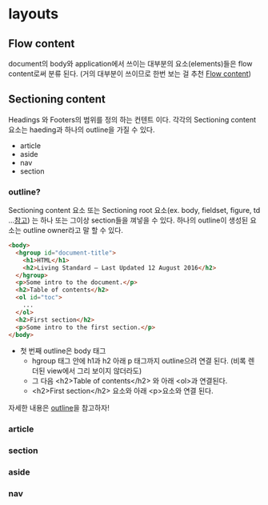 # layouts

## Flow content

document의 body와 application에서 쓰이는 대부분의 요소(elements)들은 flow content로써 분류 된다.
(거의 대부분이 쓰이므로 한번 보는 걸 추천 [Flow content](https://html.spec.whatwg.org/multipage/dom.html#flow-content))

## Sectioning content

Headings 와 Footers의 범위를 정의 하는 컨텐트 이다.
각각의 Sectioning content 요소는 haeding과 하나의 outline을 가질 수 있다.

- article
- aside
- nav
- section

### outline?

Sectioning content 요소 또는 Sectioning root 요소(ex. body, fieldset, figure, td ...[참고](https://html.spec.whatwg.org/multipage/sections.html#sectioning-root)) 는 하나 또는 그이상 section들을 껴넣을 수 있다. 하나의 outline이 생성된 요소는 outline owner라고 말 할 수 있다.

```html
<body>
  <hgroup id="document-title">
    <h1>HTML</h1>
    <h2>Living Standard — Last Updated 12 August 2016</h2>
  </hgroup>
  <p>Some intro to the document.</p>
  <h2>Table of contents</h2>
  <ol id="toc">
    ...
  </ol>
  <h2>First section</h2>
  <p>Some intro to the first section.</p>
</body>
```

- 첫 번째 outline은 body 태그
  - hgroup 태그 안에 h1과 h2 아래 p 태그까지 outline으려 연결 된다.
    (비록 렌더된 view에서 그리 보이지 않더라도)
  - 그 다음 \<h2>Table of contents\</h2> 와 아래 \<ol>과 연결된다.
  - \<h2>First section\</h2> 요소와 아래 \<p>요소와 연결 된다.

자세한 내용은 [outline](https://html.spec.whatwg.org/multipage/sections.html#outline)을 참고하자!

### article

### section

### aside

### nav
